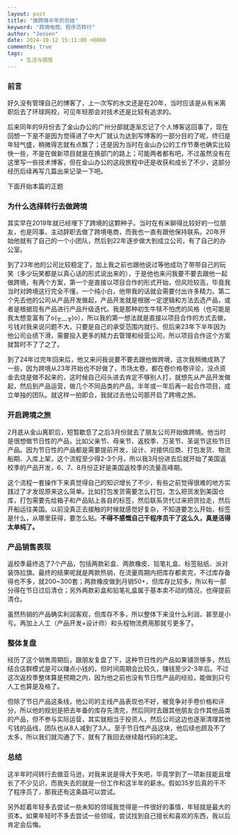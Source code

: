 ```yaml
---
layout: post
title: "做跨境半年的总结"
keyword: "跨境电商、程序员转行"
author: "Jensen"
date: 2024-10-12 15:11:00 +0800
comments: true
tags: 
    - 生活与感悟
---
```


### 前言

好久没有管理自己的博客了，上一次写的水文还是在20年，当时应该是从有米离职后去了环球网校，可见年轻那会对技术还是比较有追求的。

后来同年的9月份去了金山办公的广州分部就逐渐忘记了个人博客这回事了，现在回想一下是不是因为觉得进了中大厂就认为达到写博客的一部分目的了呢，终归是年轻气盛，稍微得志就有点飘了；还是因为当时在金山办公的工作节奏也确实比较快一些，不是在做新项目就是在换部门的路上；可能两者都有吧，不过虽然没有在这里写一些技术博客，但在金山办公的这段旅程中还是收获和成长了不少，这部分经历后续再写几篇出来记录一下吧。

下面开始本篇的正题

### 为什么选择转行去做跨境

其实早在2019年就已经埋下了跨境的这颗种子。当时在有米聊得比较好的一位朋友，也是同事，主动辞职去做了跨境电商，而我也一直有跟他保持联系。20年开始他就有了自己的一个小团队，然后到22年逐步做大到成立公司，有了自己的办公室。

到了23年他的公司比较稳定了，加上我之前也跟他说过等他成功了带带自己的玩笑（多少玩笑都是以真心话的形式说出来的），于是他也来问我要不要去跟他一起做跨境，有两个方案，第一个是直接以项目合作的形式开始，但风险较高，毕竟我当时对跨境这行完全不懂，一个纯小白，他带我的话就会需要付出许多精力。第二个先去他的公司从产品开发做起，产品开发就是根据一定逻辑和方法去选产品，或者是根据现有产品进行产品升级迭代。我是那种初生牛犊不怕虎的风格（也可能是我太想变富有了o(╥﹏╥)o），所以我的第一想法就是直接以项目合作的方式去做，亏钱对我来说问题不大，只要是自己的承受范围内就行。但后来23年下半年因为他公司业绩下滑，需要投入更多的精力去管理和经营公司，所以项目合作这个方案就暂时不了了之了。

到了24年过完年回来后，他又来问我说要不要去跟他做跨境，这次我稍微成熟了一些，因为跨境从23年开始也不好做了，市场太卷，都在卷价格卷评论，没点资金去烧是做不起来的，这时候自己闷头进去肯定不够别人打，就想先从产品开发做起，然后到产品运营，做几个不同品类的产品，半年或一年后再一起合作项目，成立单独的团队。就这样一拍即合，我就过去他公司那开启了跨境之旅。

### 开启跨境之旅

2月底从金山离职后，短暂歇息了之后3月份就去了朋友公司开始做跨境。他当时是很想做节日性的产品，比如父亲节、母亲节、返校季、万圣节、圣诞节这些节日产品。因为节日性的产品都是需要提前开发，设计、对接供应商、打包发货、物流船期、入库上架，这个流程至少得2-3个月，所以我3月份进去后就开始了美国返校季的产品开发，6、7、8月份正好是美国返校季的流量高峰期。

这个流程一套操作下来真觉得自己的知识增长了不少，有些之前觉得很难的地方实践过了才发现原来这么简单。比如打包发货需要怎么打包，怎么把货发到美国仓库，打包需要先给箱子和产品贴上各自的标签，然后联系货代过来把货拉走，然后开船运往美国。以前没真正去接触的时候就感觉好复杂，不知道要怎么开始，标签是什么，从哪里获得，要怎么贴。**不得不感慨自己干程序员干了这么久，真是活得太单纯了。**

### 产品销售表现

返校季最终选了7个产品，包括两款彩盒、两款橡皮、铅笔礼盒、标签贴纸、派对装饰拉旗。最终的结果呢就是两款热销，在流量周期内把库存都卖完，不过库存备得也不多，就200~300套；两款橡皮做到月销50+，但库存比较多，所以有一部分得在节日过后清仓；另外两款彩盒和铅笔礼盒属于基本卖不动的情况，也得提前清仓。

虽然热销的产品确实利润客观，但库存不多，所以整体下来没什么利润，甚至是小亏。再加上人工（产品开发+设计师）和头程物流费用那就亏更多了。

### 整体复盘

经历了这个销售周期后，跟朋友复盘了下，这种节日性的产品如果铺货够多，然后结合店群模式是可以赚点小钱的，但时间周期会比较久，赚钱至少2-3年后。不过这次返校季整体算是预期之内，因为他之前也没有节日性产品的经验，能做到只亏人工也算是及格了。

但除了节日产品这条线，他公司的主线产品表现也不好，被竞争对手卷价格和评分，所以他的规划是把去年备的库存先清完，然后同时去跟其他朋友合作其他品类的产品，但不参与实际运营，其实就相当于投资人，然后公司这边也逐渐清理其他亏钱的品线，团队也从8人减到了3人。至于节日性产品这块，他后续也顾及不了太多，所以我们就沟通了下，就有了我回去继续敲代码的决定。

### 总结

这半年时间转行去做亚马逊，对我来说是得大于失吧，毕竟学到了一项新技能且增长了不少见识，而我失去的就是一份工作和这半年的薪水。假如35岁后真的干不了程序员了，那我还有这条路可以尝试。

另外趁着年轻多去尝试一些未知的领域我觉得是一件很好的事情，年轻就是最大的资本。如果年轻时不多去尝试一些领域，尝试找到自己擅长和喜欢的东西，我以后肯定会后悔。
